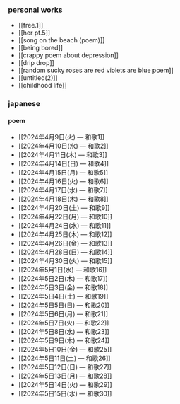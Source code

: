 ### personal works
- [[free.1]]
- [[her pt.5]] 
- [[song on the beach (poem)]]
- [[being bored]]
- [[crappy poem about depression]]
- [[drip drop]]
- [[random sucky roses are red violets are blue poem]]
- [[untitled(2)]]
- [[childhood life]]
### japanese
#### poem
- [[2024年4月9日(火) — 和歌1]]
- [[2024年4月10日(水) — 和歌2]]
- [[2024年4月11日(木) — 和歌3]]
- [[2024年4月14日(日) — 和歌4]]
- [[2024年4月15日(月) — 和歌5]]
- [[2024年4月16日(火) — 和歌6]]
- [[2024年4月17日(水) — 和歌7]]
- [[2024年4月18日(木) — 和歌8]]
- [[2024年4月20日(土) — 和歌9]]
- [[2024年4月22日(月) — 和歌10]]
- [[2024年4月24日(水) — 和歌11]]
- [[2024年4月25日(木) — 和歌12]]
- [[2024年4月26日(金) — 和歌13]]
- [[2024年4月28日(日) — 和歌14]]
- [[2024年4月30日(火) — 和歌15]]
- [[2024年5月1日(水) — 和歌16]]
- [[2024年5日2日(木) — 和歌17]]
- [[2024年5日3日(金) — 和歌18]]
- [[2024年5日4日(土) — 和歌19]]
- [[2024年5日5日(日) — 和歌20]]
- [[2024年5日6日(月) — 和歌21]]
- [[2024年5日7日(火) — 和歌22]]
- [[2024年5日8日(水) — 和歌23]]
- [[2024年5日9日(木) — 和歌24]]
- [[2024年5日10日(金) — 和歌25]]
- [[2024年5日11日(土) — 和歌26]]
- [[2024年5日12日(日) — 和歌27]]
- [[2024年5日13日(月) — 和歌28]]
- [[2024年5日14日(火) — 和歌29]]
- [[2024年5日15日(水) — 和歌30]]